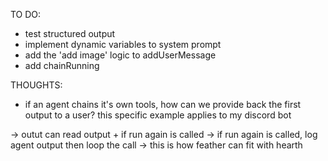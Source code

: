 TO DO:
- test structured output
- implement dynamic variables to system prompt
- add the 'add image' logic to addUserMessage
- add chainRunning

THOUGHTS:
- if an agent chains it's own tools, how can we provide back the first output to a user?
this specific example applies to my discord bot

-> outut can read output + if run again is called
-> if run again is called, log agent output then loop the call
-> this is how feather can fit with hearth